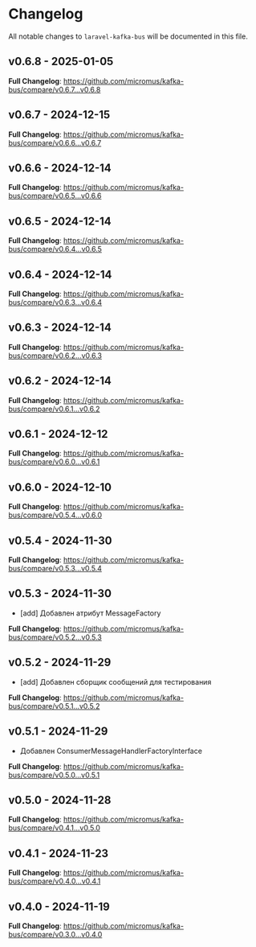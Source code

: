 # Changelog

All notable changes to `laravel-kafka-bus` will be documented in this file.

## v0.6.8 - 2025-01-05

**Full Changelog**: https://github.com/micromus/kafka-bus/compare/v0.6.7...v0.6.8

## v0.6.7 - 2024-12-15

**Full Changelog**: https://github.com/micromus/kafka-bus/compare/v0.6.6...v0.6.7

## v0.6.6 - 2024-12-14

**Full Changelog**: https://github.com/micromus/kafka-bus/compare/v0.6.5...v0.6.6

## v0.6.5 - 2024-12-14

**Full Changelog**: https://github.com/micromus/kafka-bus/compare/v0.6.4...v0.6.5

## v0.6.4 - 2024-12-14

**Full Changelog**: https://github.com/micromus/kafka-bus/compare/v0.6.3...v0.6.4

## v0.6.3 - 2024-12-14

**Full Changelog**: https://github.com/micromus/kafka-bus/compare/v0.6.2...v0.6.3

## v0.6.2 - 2024-12-14

**Full Changelog**: https://github.com/micromus/kafka-bus/compare/v0.6.1...v0.6.2

## v0.6.1 - 2024-12-12

**Full Changelog**: https://github.com/micromus/kafka-bus/compare/v0.6.0...v0.6.1

## v0.6.0 - 2024-12-10

**Full Changelog**: https://github.com/micromus/kafka-bus/compare/v0.5.4...v0.6.0

## v0.5.4 - 2024-11-30

**Full Changelog**: https://github.com/micromus/kafka-bus/compare/v0.5.3...v0.5.4

## v0.5.3 - 2024-11-30

- [add] Добавлен атрибут MessageFactory

**Full Changelog**: https://github.com/micromus/kafka-bus/compare/v0.5.2...v0.5.3

## v0.5.2 - 2024-11-29

- [add] Добавлен сборщик сообщений для тестирования

**Full Changelog**: https://github.com/micromus/kafka-bus/compare/v0.5.1...v0.5.2

## v0.5.1 - 2024-11-29

- Добавлен ConsumerMessageHandlerFactoryInterface

**Full Changelog**: https://github.com/micromus/kafka-bus/compare/v0.5.0...v0.5.1

## v0.5.0 - 2024-11-28

**Full Changelog**: https://github.com/micromus/kafka-bus/compare/v0.4.1...v0.5.0

## v0.4.1 - 2024-11-23

**Full Changelog**: https://github.com/micromus/kafka-bus/compare/v0.4.0...v0.4.1

## v0.4.0 - 2024-11-19

**Full Changelog**: https://github.com/micromus/kafka-bus/compare/v0.3.0...v0.4.0
